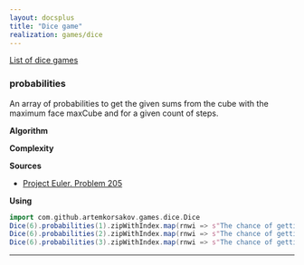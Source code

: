```yaml
---
layout: docsplus
title: "Dice game"
realization: games/dice
---
```


[List of dice games](https://en.wikipedia.org/wiki/List_of_dice_games)

### probabilities
An array of probabilities to get the given sums from the cube with the maximum face maxCube and for a given count of steps.

**Algorithm**

**Complexity**
     
**Sources** 
- [Project Euler. Problem 205](https://projecteuler.net/problem=205)

**Using**
```scala mdoc
import com.github.artemkorsakov.games.dice.Dice
Dice(6).probabilities(1).zipWithIndex.map(rnwi => s"The chance of getting ${rnwi._2 + 1} in 1 steps is ${rnwi._1.toPercent}")
Dice(6).probabilities(2).zipWithIndex.map(rnwi => s"The chance of getting ${rnwi._2 + 1} in 2 steps is ${rnwi._1.toPercent}")
Dice(6).probabilities(3).zipWithIndex.map(rnwi => s"The chance of getting ${rnwi._2 + 1} in 3 steps is ${rnwi._1.toPercent}")
```

---
